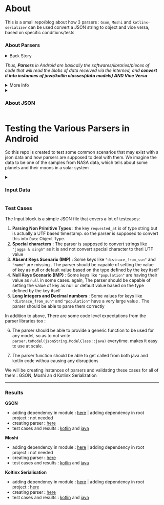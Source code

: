 # About

This is a small repo/blog about  how 3 parsers : `Gson`, `Moshi` and `kotlinx-serializer` can be used  convert a JSON string to object and vice versa, based on specific conditions/tests

### About Parsers

<details>
<summary>Back Story</summary>

- We know that JSON is one of the most common ways of communicating among clients and server on the internet. JSON is basically just a blob of human readable data that gets converted to 1s and 0s and transmitted across the various network components as a streamable format , i,e open stream of bits.

- **However,** to be converted into a meaningful format and to be consumed by a client side software, this blob of data needs to be parsed and converted into a format that the client side software can understand.

- In our case, the client side softwares is **Android** and the language it understands is **Java/Kotlin** .

</details>

*Thus, **Parsers** in Android are basically the softwares/libraries/pieces of code that will read the blobs of data received via the interned, and **convert it into instances of java/kotlin classes(data models) AND Vice Versa***

<details>
<summary>More Info</summary>

There are various properties associated with a parser:
- A parser should be fast and consume less memory while encoding/decoding the data
- A parser should add small footprint to the main code ( i.e consume less space as a dependency) 
- A parser should be able to convert data into primitive(`int` ,`boolean`, `string` etc) and non primitive(`Date` , `Student`, `School` etc) formats.
- Most importantly, **A parser should be able to deal with the "Loose" nature of JSON format and able to parse it into the "Strict" boundaries of Java/Kotlin Classes** : What do I mean by this? Well, JSON and java define the definitions of various data types differently, so a parser should be able to handle them correctly. for eg, the key in `"key" : 23` in json is not guarenteed to receive  an integer always , and might get say `26.5` in future, therefore it is unwise to parse the `key` as an integer . read more of the quirks in JSON section

</details>


<details>
<summary> <h3> About JSON </h3> </summary>

The various types of data that a json can consist are : 

### Primitive  types : `String`,`Number`,`Boolean`, `null`

- `null` : Simply meaning that the key is undefined .
  - it is upto parsers to define whether they will be considering key defined as null (i.e `"key": null`)  and key not present as both null or different
  
- `String` : Plain old strings. End delimeters and special characters are UTF encoded. can be millions of gb in size
- `Boolean` : Plain old `true` and `false` . supported by all languages
- `Number` :
  - Consists of  **Decimal numbers**(25/4 or -6.25) and **Integers**(-3,-2,0,1,2,..) . Irrational numbers(pi aka 3.1427... or e) cannot be represented in json . 
  - there is no size limit of a JSON number . A number of 1 followed by a million zeroes is also a valid JSON Number
  
  - Java does not have a JSON like primitve number class, but rather a list of number classes based on the amount/type of data they might store :
    - Byte : for storing exact Integer numbers  in range of  ± 127 
    - Int : for storing  exact Integer numbers  in range of approx ± 200 crore ( -2<sup>31</sup> to  2<sup>31</sup> -1)  
    - Long : for storing exact Integer numbers  in a very large range  (-2<sup>63</sup> to 2<sup>63</sup> -1 )
    - Float : for storing less precise Integer and Decimal numbers  in a  large range (-2<sup>34</sup> to 2<sup>34</sup> -1 )
    - Double : for storing less precise Integer and Decimal numbers  in a  very very large range (-2<sup>308</sup> to 2<sup>308</sup> -1 )
    
  - In case of java decimal/float types, parsing a json value of `999999` to float or decimal may produce the output as `999987.321999`, thus they are unreliable for parsing data.
  - However since decimal/float have the highest storage capacity, it may seem that double is the way to go with json as js can generate any number, but long or int should also be considered if they don't have to be in decimal or could be modified via a math operation. size of is approx 9 petabytes = total millis in 0.95 light years . so its long enough for a lot of data

### Collection types : array, object:
- array : can consist of other primitive types, object , be null or be  empty

- object:
  - json object is  a unordered collection of key value pairs . the keys are always string and expected to be  unique . if keys are repeated, the value might get overridden or parsed as range, depending upon the parser
  - common java classes that can be used to map it: hashtable, hashmap. as these maps use hashing algos for creating object, hash-dos attack is an important concern


</details>


# Testing the Various Parsers in Android 

So this repo is created to test some common scenarios that may exist with a json data and how parsers are supposed to deal with them. We imagine the data to be one of the samples from NASA data, which tells about some planets and their moons in a solar system
 
<details>
  <summary><h3>Input Data</h3></summary>
  
  ```json
   {
         "requested_at": "2020-04-03T09:44:57",
         "planets": [
           {
             "name": "venus",
             "found_by": "jagga & singh",
             "population": null,
             "moons": []
           },
           {
             "name": "earth",
             "population": 999999999999999999,
             "distnace_from_sun": 999888777666555444333222111.32,
             "moons": [
               {
                 "name": "moon",
                 "found_by": "neil armstrong"
               }
             ]
           },
           {
             "name": "mars",
             "found_by": "elon musk",
             "population": 1,
             "distnace_from_sun": 999888777666555444333222111000.32,
             "moons": [
               {"name": "tyler"},
               {
                 "name": "jackson",
                 "found_by": "jackson hanama"
               }
             ]
           }
         ]
       }
  ```
</details>


### Test Cases

The Input block is a simple JSON file that covers a lot of testcases: 

1. **Parsing Non Primitive Types** : the key `requested_at` is of type string but is actually a UTF based timestamp. so the parser is supposed to convert this into `Date` Object Type. 
2. **Special characters**  : The parser is supposed to convert strings like `"jagga & singh"` as it is and not convert special character to theri UTF value
3. **Absent Keys Scenario (IMP)** : Some keys like `"distnace_from_sun"` and `"name"` are missing . The parser should be capable of  setting the value of key as null or default value based on the type defined by the key itself
4. **Null Keys Scenario  (IMP)** : Some keys like `"population"` are having their value as `null` in some cases. again, The parser should be capable of  setting the value of key as null or default value based on the type defined by the key itself
5. **Long Integers and Decimal numbers** : Some values for keys like `"distnace_from_sun"` and `"population"` have a very large value . The parser should be able to parse them correctly

In addition to above, There are some code level expectations from the parser libraries too :

6. The parser should be able to provide a generic function to be used for any model, so as to not write `parser.toModel(jsonString,ModelClass::java)` everytime. makes it easy to use at scale.  

7. The parser function should be able to get called from both java and kotlin code withou causing any disruptions


We will be creating instances of parsers and validating these cases for  all of them : GSON, Moshi an d Kotlinx Serialization

---

### Results

**GSON**
- adding dependency in  module : [here](https://github.com/root-ansh/testing_parsers/blob/main/build.gradle.kts)  | adding dependency in root project : not needed
- creating parser : [here](https://github.com/root-ansh/testing_parsers/blob/main/src/main/java/test_results_gson/MyGsonParser.kt) 
- test cases and results : [kotlin](https://github.com/root-ansh/testing_parsers/blob/main/src/main/java/test_results_gson/test_gson.kt)  and [java](https://github.com/root-ansh/testing_parsers/blob/main/src/main/java/test_results_gson/test_gson_java.java) 

**Moshi**
- adding dependency in  module : [here](https://github.com/root-ansh/testing_parsers/blob/main/build.gradle.kts)  | adding dependency in root project : not needed
- creating parser : [here](https://github.com/root-ansh/testing_parsers/blob/main/src/main/java/test_results_moshi/MyMoshiParser.kt) 
- test cases and results : [kotlin](https://github.com/root-ansh/testing_parsers/blob/main/src/main/java/test_results_moshi/test.kt)  and [java](https://github.com/root-ansh/testing_parsers/blob/main/src/main/java/test_results_moshi/test_java.java) 

**Koltinx Serialisation**
- adding dependency in  module : [here](https://github.com/root-ansh/testing_parsers/blob/main/build.gradle.kts)  | adding dependency in root project : [here](https://github.com/root-ansh/testing_parsers/blob/main/build.gradle.kts)
- creating parser : [here](https://github.com/root-ansh/testing_parsers/blob/main/src/main/java/test_results_serialization/MySerializeParser.kt) 
- test cases and results : [kotlin](https://github.com/root-ansh/testing_parsers/blob/main/src/main/java/test_results_serialization/test.kt)  and [java](https://github.com/root-ansh/testing_parsers/blob/main/src/main/java/test_results_serialization/test_java.java) 






